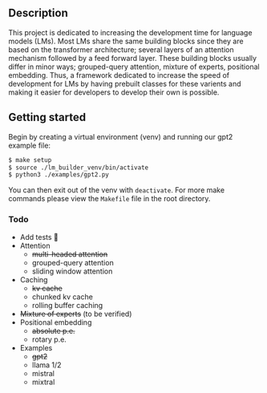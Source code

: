 ## Description
This project is dedicated to increasing the development time for language models (LMs). Most LMs share the same building blocks since they are based on the transformer architecture; several layers of an attention mechanism followed by a feed forward layer. These building blocks usually differ in minor ways; grouped-query attention, mixture of experts, positional embedding. Thus, a framework dedicated to increase the speed of development for LMs by having prebuilt classes for these varients and making it easier for developers to develop their own is possible.

## Getting started
Begin by creating a virtual environment (venv) and running our gpt2 example file:
```zsh
$ make setup
$ source ./lm_builder_venv/bin/activate
$ python3 ./examples/gpt2.py
```
You can then exit out of the venv with `deactivate`. For more make commands please view the `Makefile` file in the root directory.

### Todo
- Add tests 😬
- Attention
    - ~~multi-headed attention~~
    - grouped-query attention
    - sliding window attention
- Caching
    - ~~kv cache~~
    - chunked kv cache
    - rolling buffer caching
- ~~Mixture of experts~~ (to be verified)
- Positional embedding
    - ~~absolute p.e.~~
    - rotary p.e.
- Examples
    - ~~gpt2~~
    - llama 1/2
    - mistral
    - mixtral